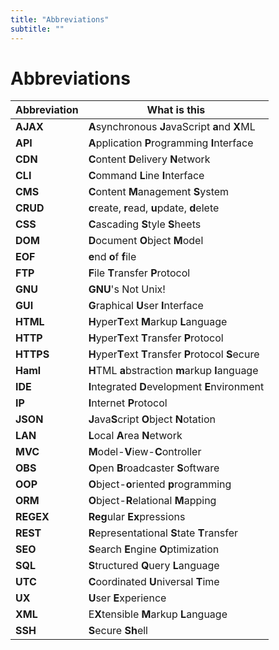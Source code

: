 ```yaml
---
title: "Abbreviations"
subtitle: ""
---
```


# Abbreviations

| Abbreviation | What is this                                           |
| ------------ | ------------------------------------------------------ |
| **AJAX**     | **A**synchronous **J**avaScript **a**nd **X**ML        |
| **API**      | **A**pplication **P**rogramming **I**nterface          |
| **CDN**      | **C**ontent **D**elivery **N**etwork                   |
| **CLI**      | **C**ommand **L**ine **I**nterface                     |
| **CMS**      | **C**ontent **M**anagement **S**ystem                  |
| **CRUD**     | **c**reate, **r**ead, **u**pdate, **d**elete           |
| **CSS**      | **C**ascading **S**tyle **S**heets                     |
| **DOM**      | **D**ocument **O**bject **M**odel                      |
| **EOF**      | **e**nd **o**f **f**ile                                |
| **FTP**      | **F**ile **T**ransfer **P**rotocol                     |
| **GNU**      | **GNU**'s Not Unix!                                    |
| **GUI**      | **G**raphical **U**ser **I**nterface                   |
| **HTML**     | **H**yper**T**ext **M**arkup **L**anguage              |
| **HTTP**     | **H**yper**T**ext **T**ransfer **P**rotocol            |
| **HTTPS**    | **H**yper**T**ext **T**ransfer **P**rotocol **S**ecure |
| **Haml**     | **H**TML **a**bstraction **m**arkup **l**anguage       |
| **IDE**      | **I**ntegrated **D**evelopment **E**nvironment         |
| **IP**       | **I**nternet **P**rotocol                              |
| **JSON**     | **J**ava**S**cript **O**bject **N**otation             |
| **LAN**      | **L**ocal **A**rea **N**etwork                         |
| **MVC**      | **M**odel-**V**iew-**C**ontroller                      |
| **OBS**      | **O**pen **B**roadcaster **S**oftware                  |
| **OOP**      | **O**bject-**o**riented **p**rogramming                |
| **ORM**      | **O**bject-**R**elational **M**apping                  |
| **REGEX**    | **Reg**ular **Ex**pressions                            |
| **REST**     | **R**epresentational **S**tate **T**ransfer            |
| **SEO**      | **S**earch **E**ngine **O**ptimization                 |
| **SQL**      | **S**tructured **Q**uery **L**anguage                  |
| **UTC**      | **C**oordinated **U**niversal **T**ime                 |
| **UX**       | **U**ser **E**xperience                                |
| **XML**      | E**X**tensible **M**arkup **L**anguage                 |
| **SSH**      | **S**ecure **Sh**ell                                   |
